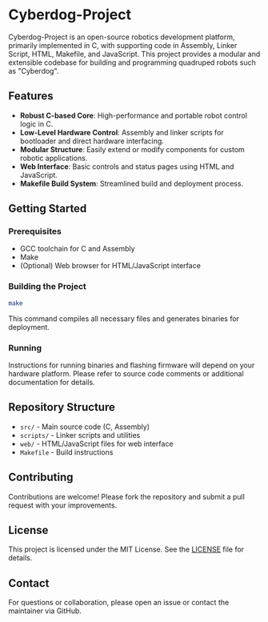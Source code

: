 # Cyberdog-Project

Cyberdog-Project is an open-source robotics development platform, primarily implemented in C, with supporting code in Assembly, Linker Script, HTML, Makefile, and JavaScript. This project provides a modular and extensible codebase for building and programming quadruped robots such as "Cyberdog".

## Features

- **Robust C-based Core**: High-performance and portable robot control logic in C.
- **Low-Level Hardware Control**: Assembly and linker scripts for bootloader and direct hardware interfacing.
- **Modular Structure**: Easily extend or modify components for custom robotic applications.
- **Web Interface**: Basic controls and status pages using HTML and JavaScript.
- **Makefile Build System**: Streamlined build and deployment process.

## Getting Started

### Prerequisites

- GCC toolchain for C and Assembly
- Make
- (Optional) Web browser for HTML/JavaScript interface

### Building the Project

```sh
make
```

This command compiles all necessary files and generates binaries for deployment.

### Running

Instructions for running binaries and flashing firmware will depend on your hardware platform. Please refer to source code comments or additional documentation for details.

## Repository Structure

- `src/` - Main source code (C, Assembly)
- `scripts/` - Linker scripts and utilities
- `web/` - HTML/JavaScript files for web interface
- `Makefile` - Build instructions

## Contributing

Contributions are welcome! Please fork the repository and submit a pull request with your improvements.

## License

This project is licensed under the MIT License. See the [LICENSE](LICENSE) file for details.

## Contact

For questions or collaboration, please open an issue or contact the maintainer via GitHub.